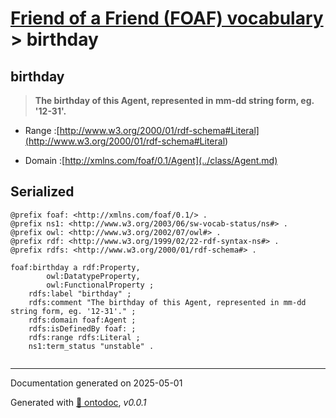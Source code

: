 # [Friend of a Friend (FOAF) vocabulary](../homepage.md) > birthday

## birthday

> **The birthday of this Agent, represented in mm-dd string form, eg. '12-31'.**

- Range :[http://www.w3.org/2000/01/rdf-schema#Literal](<http://www.w3.org/2000/01/rdf-schema#Literal>)

- Domain :[http://xmlns.com/foaf/0.1/Agent](../class/Agent.md)

## Serialized

```ttl
@prefix foaf: <http://xmlns.com/foaf/0.1/> .
@prefix ns1: <http://www.w3.org/2003/06/sw-vocab-status/ns#> .
@prefix owl: <http://www.w3.org/2002/07/owl#> .
@prefix rdf: <http://www.w3.org/1999/02/22-rdf-syntax-ns#> .
@prefix rdfs: <http://www.w3.org/2000/01/rdf-schema#> .

foaf:birthday a rdf:Property,
        owl:DatatypeProperty,
        owl:FunctionalProperty ;
    rdfs:label "birthday" ;
    rdfs:comment "The birthday of this Agent, represented in mm-dd string form, eg. '12-31'." ;
    rdfs:domain foaf:Agent ;
    rdfs:isDefinedBy foaf: ;
    rdfs:range rdfs:Literal ;
    ns1:term_status "unstable" .


```

---

Documentation generated on 2025-05-01

Generated with [📑 ontodoc](https://github.com/StephaneBranly/ontodoc), *v0.0.1*